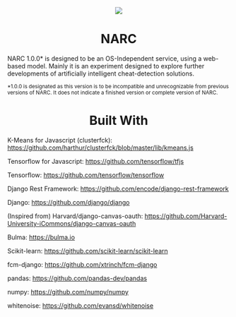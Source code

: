 <p align="center">
<img src='https://imgur.com/P5Ay30H.png?1'>
</p>

<h1 align='center'>NARC</h1>

NARC 1.0.0* is designed to be an OS-Independent service, using a web-based model. Mainly it is an experiment designed to 
explore further developments of artificially intelligent cheat-detection solutions.

<sub>*1.0.0 is designated as this version is to be incompatible and unrecognizable from previous versions of NARC.
It does not indicate a finished version or complete version of NARC.</sub>

<h1 align='center'>Built With</h1>

K-Means for Javascript (clusterfck): https://github.com/harthur/clusterfck/blob/master/lib/kmeans.js

Tensorflow for Javascript: https://github.com/tensorflow/tfjs

Tensorflow: https://github.com/tensorflow/tensorflow

Django Rest Framework: https://github.com/encode/django-rest-framework

Django: https://github.com/django/django

(Inspired from) Harvard/django-canvas-oauth: https://github.com/Harvard-University-iCommons/django-canvas-oauth

Bulma: https://bulma.io

Scikit-learn: https://github.com/scikit-learn/scikit-learn

fcm-django: https://github.com/xtrinch/fcm-django

pandas: https://github.com/pandas-dev/pandas

numpy: https://github.com/numpy/numpy

whitenoise: https://github.com/evansd/whitenoise 






